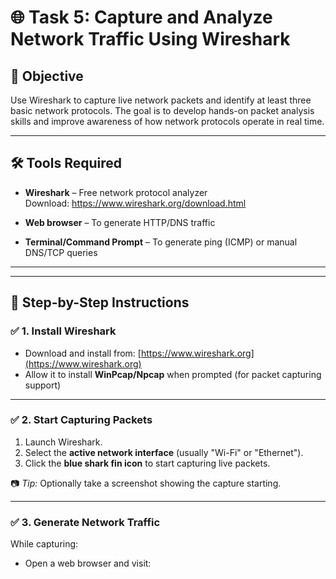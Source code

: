 # 🌐 Task 5: Capture and Analyze Network Traffic Using Wireshark

## 🎯 Objective

Use Wireshark to capture live network packets and identify at least three basic network protocols. The goal is to develop hands-on packet analysis skills and improve awareness of how network protocols operate in real time.

---

## 🛠 Tools Required

- **Wireshark** – Free network protocol analyzer  
  Download: https://www.wireshark.org/download.html

- **Web browser** – To generate HTTP/DNS traffic
- **Terminal/Command Prompt** – To generate ping (ICMP) or manual DNS/TCP queries

---


---

## 🧭 Step-by-Step Instructions

### ✅ 1. Install Wireshark
- Download and install from: [https://www.wireshark.org](https://www.wireshark.org)
- Allow it to install **WinPcap/Npcap** when prompted (for packet capturing support)

---

### ✅ 2. Start Capturing Packets
1. Launch Wireshark.
2. Select the **active network interface** (usually "Wi-Fi" or "Ethernet").
3. Click the **blue shark fin icon** to start capturing live packets.

📷 *Tip:* Optionally take a screenshot showing the capture starting.

---

### ✅ 3. Generate Network Traffic
While capturing:

- Open a web browser and visit:  



